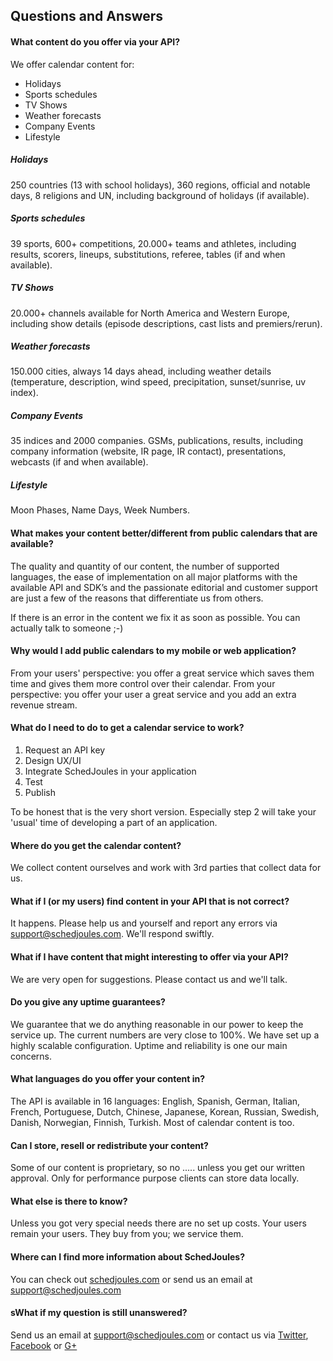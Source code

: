 ## Questions and Answers

#### What content do you offer via your API?
We offer calendar content for:
* Holidays
* Sports schedules
* TV Shows
* Weather forecasts
* Company Events
* Lifestyle

##### Holidays
250 countries (13 with school holidays), 360 regions, official and notable days, 8 religions and UN, including background of holidays (if available).

##### Sports schedules
39 sports, 600+ competitions, 20.000+ teams and athletes, including results, scorers, lineups, substitutions, referee, tables (if and when available).

##### TV Shows
20.000+ channels available for North America and Western Europe, including show details (episode descriptions, cast lists and premiers/rerun).

##### Weather forecasts
150.000 cities, always 14 days ahead, including weather details (temperature, description, wind speed, precipitation, sunset/sunrise, uv index).

##### Company Events
35 indices and 2000 companies. GSMs, publications, results, including company information (website, IR page, IR contact), presentations, webcasts (if and when available).

##### Lifestyle
Moon Phases, Name Days, Week Numbers.

#### What makes your content better/different from public calendars that are available?
The quality and quantity of our content, the number of supported languages, the ease of implementation on all major platforms with the available API and SDK’s and the passionate editorial and customer support are just a few of the reasons that differentiate us from others.

If there is an error in the content we fix it as soon as possible. You can actually talk to someone ;-)

#### Why would I add public calendars to my mobile or web application?
From your users' perspective: you offer a great service which saves them time and gives them more control over their
calendar.
From your perspective: you offer your user a great service and you add an extra revenue stream.

#### What do I need to do to get a calendar service to work?
1. Request an API key
2. Design UX/UI
3. Integrate SchedJoules in your application
4. Test
5. Publish

To be honest that is the very short version. Especially step 2 will take your 'usual' time of developing a part of an application.

#### Where do you get the calendar content?
We collect content ourselves and work with 3rd parties that collect data for us.

#### What if I (or my users) find content in your API that is not correct?
It happens. Please help us and yourself and report any errors via support@schedjoules.com. We'll respond swiftly.

#### What if I have content that might interesting to offer via your API?
We are very open for suggestions. Please contact us and we'll talk.

#### Do you give any uptime guarantees?
We guarantee that we do anything reasonable in our power to keep the service up. The current numbers are very close
to 100%. We have set up a highly scalable configuration. Uptime and reliability is one our main concerns.

#### What languages do you offer your content in?
The API is available in 16 languages: English, Spanish, German, Italian, French, Portuguese, Dutch, Chinese, Japanese, Korean, Russian, Swedish, Danish, Norwegian, Finnish, Turkish. Most of calendar content is too.

#### Can I store, resell or redistribute your content?
Some of our content is proprietary, so no ..... unless you get our written approval. Only for performance purpose
clients can store data locally.

#### What else is there to know?
Unless you got very special needs there are no set up costs.
Your users remain your users. They buy from you; we service them.

#### Where can I find more information about SchedJoules?
You can check out [schedjoules.com](http://schedjoules.com) or send us an email at support@schedjoules.com

#### sWhat if my question is still unanswered?
Send us an email at support@schedjoules.com or contact us via [Twitter](https://twitter.com/schedjoules), [Facebook](https://www.facebook.com/SchedJoules-259241530783344) or [G+](https://plus.google.com/+Schedjoules)